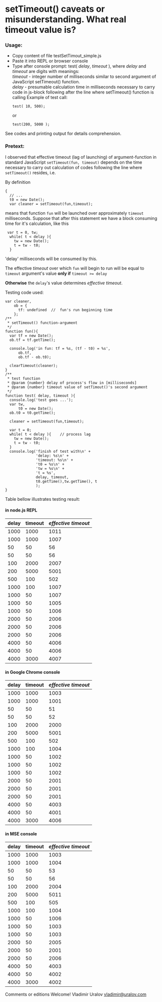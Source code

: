 # setTimeout() caveats or misunderstanding. What real timeout value is?

### Usage:

 - Copy content of file testSetTimout_simple.js
 - Paste it into REPL or browser console
 -  Type after console prompt: test( *delay*, *timeout* ), where
    *delay* and *timeout* are digits with meanings:\
    *timeout* - integer number of milliseconds similar to second argument
    of JavaScript setTimeout() function.\
    *delay* - presumable calculation time in milliseconds necessary to 
    carry code in js-block following after the line where setTimeout() 
    function is calling
    Example of test call: 
    ```
    test( 10, 500);
    ```
    or 
    ```
    test(200, 5000 );
    ```
See codes and printing output for details comprehension.
    
### Pretext: 
I observed that effective timeout (lag of launching) of argument-function in
standard JavaScript `setTimeout(fun, timeout)` depends on 
the time necessary to carry out calculation of codes following
the line where `setTimeout()` resides, i.e.

By definition
```
{
  // ...
  t0 = new Date();
  var cleaner = setTimeout(fun,timeout);  
```
means that function `fun` will be launched over approximately `timeout`
milliseconds.
Suppose that after this statement we have a block consuming time
for it's calculation, like this

```
 var t = 0, tw;  
  while( t < delay ){    
    tw = new Date();
    t = tw - t0;
  }
```

'delay' milliseconds will be consumed by this. 

The effective *timeout* over which `fun` will begin to run will be equal to 
`timeout` argument's value **only if** `timeout >= delay`

**Otherwise** the `delay`'s value determines *effective timeout*.

Testing code used:

```
var cleaner,
    ob = { 
      tf: undefined  //  fun's run beginning time      
    }; 
/** 
 * setTimeout() function-argument
 */
function fun(){
  var tf = new Date();
  ob.tf = tf.getTime();
  
  console.log('in fun: tf = %s, (tf - t0) = %s',
      ob.tf,
      ob.tf - ob.t0);
 
  clearTimeout(cleaner);
}   
/** 
 * test function 
 * @param {number} delay of process's flow in [milliseconds] 
 * @param {number} timeout value of setTimout()'s second argument 
 */
function test( delay, timeout ){
  console.log('test goes ...');
  var tw,      
      t0 = new Date();
  ob.t0 = t0.getTime();
  
  cleaner = setTimeout(fun,timeout);
  
  var t = 0;  
  while( t < delay ){    // process lag
    tw = new Date();
    t = tw - t0;
  }  
  console.log('finish of test with\n' +
              'delay: %s\n' +
              'timeout: %s\n' +  
              't0 = %s\n' +
              'tw = %s\n' +                                   
              't = %s',
              delay, timeout,
              t0.getTime(),tw.getTime(), t
              );  
}
```

Table bellow illustrates testing result:


#### in node.js REPL

| delay | timeout | *effective timeout* |
|-------|-------|---------------------|
| 1000 | 1000 | 1011 |
| 1000 | 1000 | 1007 |
| 50 | 50 | 56 |
| 50 | 50 | 56 |
| 100 |2000 | 2007 |
| 200 | 5000 | 5001 |
| 500 | 100 | 502 |
| 1000 | 100 | 1007 |
| 1000 | 50 | 1007 |
| 1000 | 50 | 1005 |
| 1000 | 50 | 1006 |
| 2000 | 50 | 2006 |
| 2000 | 50 | 2006 |
| 2000 | 50 | 2006 |
| 4000 | 50 | 4006 |
| 4000 | 50 | 4006 |
| 4000 | 3000 | 4007 |

#### in Google Chrome console

| delay | timeout | *effective timeout* |
|-------|-------|---------------------|
| 1000 | 1000 | 1003 |
| 1000 | 1000 | 1001 |
| 50 | 50 | 51 |
| 50 | 50 | 52 |
| 100 |2000 | 2000 |
| 200 | 5000 | 5001 |
| 500 | 100 | 502 |
| 1000 | 100 | 1004 |
| 1000 | 50 | 1002 |
| 1000 | 50 | 1002 |
| 1000 | 50 | 1002 |
| 2000 | 50 | 2001 |
| 2000 | 50 | 2001 |
| 2000 | 50 | 2001 |
| 4000 | 50 | 4003 |
| 4000 | 50 | 4001 |
| 4000 | 3000 | 4006 |

#### in MSE console

| delay | timeout | *effective timeout* |
|-------|-------|---------------------|
| 1000 | 1000 | 1003 |
| 1000 | 1000 | 1004 |
| 50 | 50 | 53 |
| 50 | 50 | 56 |
| 100 |2000 | 2004 |
| 200 | 5000 | 5011 |
| 500 | 100 | 505 |
| 1000 | 100 | 1004 |
| 1000 | 50 | 1006 |
| 1000 | 50 | 1003 |
| 1000 | 50 | 1003 |
| 2000 | 50 | 2005 |
| 2000 | 50 | 2001 |
| 2000 | 50 | 2006 |
| 4000 | 50 | 4003 |
| 4000 | 50 | 4002 |
| 4000 | 3000 | 4002 |

Comments or editions Welcome!
Vladimir Uralov
vladimir@uralov.com